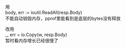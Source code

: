 用  
body, err := ioutil.ReadAll(resp.Body)  
不能自动销毁内存，pprof里能看到是底层的bytes没有释放  

改用  
_, err = io.Copy(w, resp.Body)  
暂时看内存增长已经很慢了  